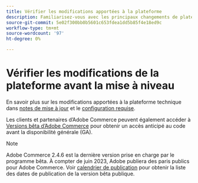 ```yaml
---
title: Vérifier les modifications apportées à la plateforme
description: Familiarisez-vous avec les principaux changements de plateforme dans une version lorsque vous vous préparez à mettre à niveau votre projet Adobe Commerce.
source-git-commit: 5e02f300bb0b5601c653fdea1dd5b85f4e18ed9c
workflow-type: tm+mt
source-wordcount: '97'
ht-degree: 0%

---
```



# Vérifier les modifications de la plateforme avant la mise à niveau

En savoir plus sur les modifications apportées à la plateforme technique dans [notes de mise à jour](../../release/release-notes/overview.md) et le [configuration requise](../../installation/system-requirements.md).

Les clients et partenaires d’Adobe Commerce peuvent également accéder à [Versions bêta d’Adobe Commerce](../../release/beta.md) pour obtenir un accès anticipé au code avant la disponibilité générale (GA).

>[!NOTE]
>
>Adobe Commerce 2.4.6 est la dernière version prise en charge par le programme bêta. À compter de juin 2023, Adobe publiera des paris publics pour Adobe Commerce. Voir [calendrier de publication](../../release/schedule.md) pour obtenir la liste des dates de publication de la version bêta publique.
